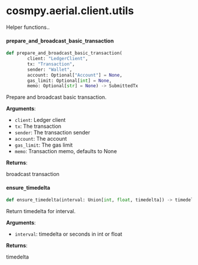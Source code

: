 <a id="cosmpy.aerial.client.utils"></a>

# cosmpy.aerial.client.utils

Helper functions..

<a id="cosmpy.aerial.client.utils.prepare_and_broadcast_basic_transaction"></a>

#### prepare`_`and`_`broadcast`_`basic`_`transaction

```python
def prepare_and_broadcast_basic_transaction(
        client: "LedgerClient",
        tx: "Transaction",
        sender: "Wallet",
        account: Optional["Account"] = None,
        gas_limit: Optional[int] = None,
        memo: Optional[str] = None) -> SubmittedTx
```

Prepare and broadcast basic transaction.

**Arguments**:

- `client`: Ledger client
- `tx`: The transaction
- `sender`: The transaction sender
- `account`: The account
- `gas_limit`: The gas limit
- `memo`: Transaction memo, defaults to None

**Returns**:

broadcast transaction

<a id="cosmpy.aerial.client.utils.ensure_timedelta"></a>

#### ensure`_`timedelta

```python
def ensure_timedelta(interval: Union[int, float, timedelta]) -> timedelta
```

Return timedelta for interval.

**Arguments**:

- `interval`: timedelta or seconds in int or float

**Returns**:

timedelta


